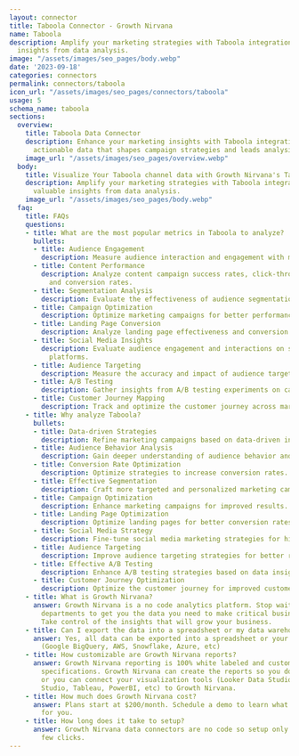 ```yaml
---
layout: connector
title: Taboola Connector - Growth Nirvana
name: Taboola
description: Amplify your marketing strategies with Taboola integration, gaining valuable
  insights from data analysis.
image: "/assets/images/seo_pages/body.webp"
date: '2023-09-18'
categories: connectors
permalink: connectors/taboola
icon_url: "/assets/images/seo_pages/connectors/taboola"
usage: 5
schema_name: taboola
sections:
  overview:
    title: Taboola Data Connector
    description: Enhance your marketing insights with Taboola integration. Unlock
      actionable data that shapes campaign strategies and leads analysis.
    image_url: "/assets/images/seo_pages/overview.webp"
  body:
    title: Visualize Your Taboola channel data with Growth Nirvana's Taboola Connector
    description: Amplify your marketing strategies with Taboola integration, gaining
      valuable insights from data analysis.
    image_url: "/assets/images/seo_pages/body.webp"
  faq:
    title: FAQs
    questions:
    - title: What are the most popular metrics in Taboola to analyze?
      bullets:
      - title: Audience Engagement
        description: Measure audience interaction and engagement with marketing materials.
      - title: Content Performance
        description: Analyze content campaign success rates, click-through rates,
          and conversion rates.
      - title: Segmentation Analysis
        description: Evaluate the effectiveness of audience segmentation strategies.
      - title: Campaign Optimization
        description: Optimize marketing campaigns for better performance.
      - title: Landing Page Conversion
        description: Analyze landing page effectiveness and conversion rates.
      - title: Social Media Insights
        description: Evaluate audience engagement and interactions on social media
          platforms.
      - title: Audience Targeting
        description: Measure the accuracy and impact of audience targeting strategies.
      - title: A/B Testing
        description: Gather insights from A/B testing experiments on campaigns.
      - title: Customer Journey Mapping
        description: Track and optimize the customer journey across marketing touchpoints.
    - title: Why analyze Taboola?
      bullets:
      - title: Data-driven Strategies
        description: Refine marketing campaigns based on data-driven insights.
      - title: Audience Behavior Analysis
        description: Gain deeper understanding of audience behavior and preferences.
      - title: Conversion Rate Optimization
        description: Optimize strategies to increase conversion rates.
      - title: Effective Segmentation
        description: Craft more targeted and personalized marketing campaigns.
      - title: Campaign Optimization
        description: Enhance marketing campaigns for improved results.
      - title: Landing Page Optimization
        description: Optimize landing pages for better conversion rates.
      - title: Social Media Strategy
        description: Fine-tune social media marketing strategies for higher engagement.
      - title: Audience Targeting
        description: Improve audience targeting strategies for better results.
      - title: Effective A/B Testing
        description: Enhance A/B testing strategies based on data insights.
      - title: Customer Journey Optimization
        description: Optimize the customer journey for improved customer experiences.
    - title: What is Growth Nirvana?
      answer: Growth Nirvana is a no code analytics platform. Stop waiting for other
        departments to get you the data you need to make critical business decisions.
        Take control of the insights that will grow your business.
    - title: Can I export the data into a spreadsheet or my data warehouse?
      answer: Yes, all data can be exported into a spreadsheet or your data warehouse
        (Google BigQuery, AWS, Snowflake, Azure, etc)
    - title: How customizable are Growth Nirvana reports?
      answer: Growth Nirvana reporting is 100% white labeled and customized to your
        specifications. Growth Nirvana can create the reports so you don’t have to
        or you can connect your visualization tools (Looker Data Studio/Google Data
        Studio, Tableau, PowerBI, etc) to Growth Nirvana.
    - title: How much does Growth Nirvana cost?
      answer: Plans start at $200/month. Schedule a demo to learn what plan is best
        for you.
    - title: How long does it take to setup?
      answer: Growth Nirvana data connectors are no code so setup only requires a
        few clicks.
---
```

